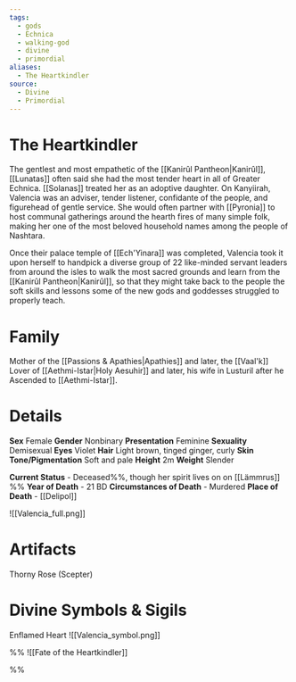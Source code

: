 ```yaml
---
tags:
  - gods
  - Echnica
  - walking-god
  - divine
  - primordial
aliases:
  - The Heartkindler
source:
  - Divine
  - Primordial
---
```

# The Heartkindler
The gentlest and most empathetic of the [[Kanirûl Pantheon|Kanirûl]], [[Lunatas]] often said she had the most tender heart in all of Greater Echnica. [[Solanas]] treated her as an adoptive daughter. On Kanyiirah, Valencia was an adviser, tender listener, confidante of the people, and figurehead of gentle service. She would often partner with [[Pyronia]] to host communal gatherings around the hearth fires of many simple folk, making her one of the most beloved household names among the people of Nashtara.

Once their palace temple of [[Ech'Yinara]] was completed, Valencia took it upon herself to handpick a diverse group of 22 like-minded servant leaders from around the isles to walk the most sacred grounds and learn from the [[Kanirûl Pantheon|Kanirûl]], so that they might take back to the people the soft skills and lessons some of the new gods and goddesses struggled to properly teach.

# Family
Mother of the [[Passions & Apathies|Apathies]] and later, the [[Vaal'k]]
Lover of [[Aethmi-Istar|Holy Aesuhir]] and later, his wife in Lusturil after he Ascended to [[Aethmi-Istar]].
# Details
**Sex** Female
**Gender** Nonbinary
**Presentation** Feminine
**Sexuality** Demisexual
**Eyes** Violet
**Hair** Light brown, tinged ginger, curly
**Skin Tone/Pigmentation** Soft and pale
**Height** 2m
**Weight** Slender

**Current Status** - Deceased%%, though her spirit lives on on [[Lämmrus]] %%
**Year of Death** - 21 BD
**Circumstances of Death** - Murdered
**Place of Death** - [[Delipol]]

![[Valencia_full.png]]

# Artifacts
Thorny Rose (Scepter)
# Divine Symbols & Sigils
Enflamed Heart
![[Valencia_symbol.png]]

%%
![[Fate of the Heartkindler]]

%%